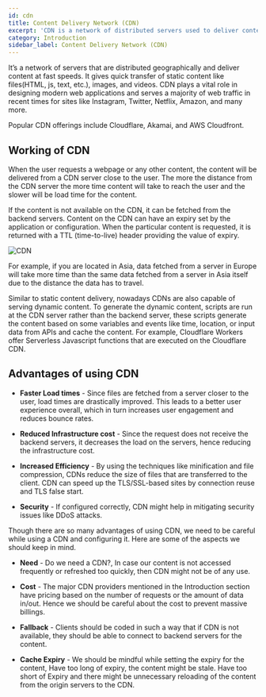 ```yaml
---
id: cdn
title: Content Delivery Network (CDN)
excerpt: 'CDN is a network of distributed servers used to deliver content faster'
category: Introduction
sidebar_label: Content Delivery Network (CDN)
---
```


It’s a network of servers that are distributed geographically and deliver content at fast speeds. It gives quick transfer of static content like files(HTML, js, text, etc.), images, and videos.
CDN plays a vital role in designing modern web applications and serves a majority of web traffic in recent times for sites like Instagram, Twitter, Netflix, Amazon, and many more.

Popular CDN offerings include Cloudflare, Akamai, and AWS Cloudfront.

## Working of CDN

When the user requests a webpage or any other content, the content will be delivered from a CDN server close to the user. The more the distance from the CDN server the more time content will take to reach the user and the slower will be load time for the content.

If the content is not available on the CDN, it can be fetched from the backend servers. Content on the CDN can have an expiry set by the application or configuration.  When the particular content is requested, it is returned with a TTL (time-to-live) header providing the value of expiry.

![CDN](/img/cdn/cdn.jpg)


For example, if you are located in Asia, data fetched from a server in Europe will take more time than the same data fetched from a server in Asia itself due to the distance the data has to travel.

Similar to static content delivery, nowadays CDNs are also capable of serving dynamic content. To generate the dynamic content, scripts are run at the CDN server rather than the backend server,  these scripts generate the content based on some variables and events like time, location, or input data from APIs and cache the content. For example, Cloudflare Workers offer Serverless Javascript functions that are executed on the Cloudflare CDN.

## Advantages of using CDN

- **Faster Load times** - Since files are fetched from a server closer to the user, load times are drastically improved. This leads to a better user experience overall, which in turn increases user engagement and reduces bounce rates. 

- **Reduced Infrastructure cost** - Since the request does not receive the backend servers, it decreases the load on the servers, hence reducing the infrastructure cost.

- **Increased Efficiency** - By using the techniques like minification and file compression, CDNs reduce the size of files that are transferred to the client. CDN can speed up the TLS/SSL-based sites by connection reuse and TLS false start.

- **Security** -  If configured correctly, CDN might help in mitigating security issues like DDoS attacks.


Though there are so many advantages of using CDN, we need to be careful while using a CDN and configuring it. Here are some of the aspects we should keep in mind.
	
- **Need** - Do we need a CDN?, In case our content is not accessed frequently or refreshed too quickly, then CDN might not be of any use.

- **Cost** - The major CDN providers mentioned in the Introduction section have pricing based on the number of requests or the amount of data in/out. Hence we should be careful about the cost to prevent massive billings.

- **Fallback** - Clients should be coded in such a way that if CDN is not available, they should be able to connect to backend servers for the content.

- **Cache Expiry** - We should be mindful while setting the expiry for the content, Have too long of expiry, the content might be stale. Have too short of Expiry and there might be unnecessary reloading of the content from the origin servers to the CDN.

